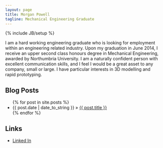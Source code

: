 ```yaml
---
layout: page
title: Morgan Powell
tagline: Mechanical Engineering Graduate
---
```

{% include JB/setup %}

I am a hard working engineering graduate who is looking for employment within an engineering related industry. Upon my graduation in June 2014, I receive an upper second class honours degree in Mechanical Engineering, awarded by Northumbria University. I am a naturally confident person with excellent communication skills, and I feel I would be a great asset to any company, small or large.
I have particular interests in 3D modelling and rapid prototyping.

## Blog Posts

<ul class="posts">
  {% for post in site.posts %}
    <li>
        <span>{{ post.date | date_to_string }}</span> &raquo; 
        <a href="{{ BASE_PATH }}{{ post.url }}" title="{{post.title}} : {{post.tagline}}">{{ post.title }}</a>
    </li>
  {% endfor %}
</ul>

## Links

* [Linked In][linkedin]



[linkedin]: http://uk.linkedin.com/pub/morgan-powell/88/811/6a7 "Morgan Powell's Linked In Profile"
